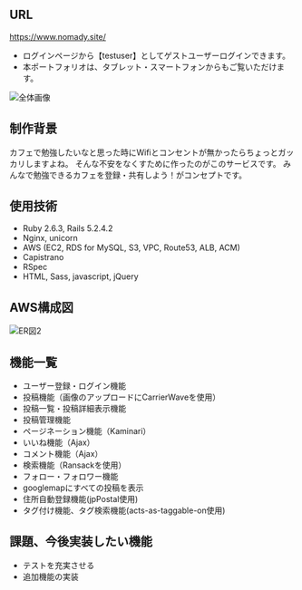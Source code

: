 ## URL
https://www.nomady.site/

* ログインページから【testuser】としてゲストユーザーログインできます。
* 本ポートフォリオは、タブレット・スマートフォンからもご覧いただけます。

![全体画像](https://user-images.githubusercontent.com/56670415/83018170-cecb7900-a05f-11ea-854d-6140cc37f915.png)
## 制作背景

カフェで勉強したいなと思った時にWifiとコンセントが無かったらちょっとガッカリしますよね。
そんな不安をなくすために作ったのがこのサービスです。
みんなで勉強できるカフェを登録・共有しよう！がコンセプトです。



## 使用技術
* Ruby 2.6.3, Rails 5.2.4.2
* Nginx, unicorn
* AWS (EC2, RDS for MySQL, S3, VPC, Route53, ALB, ACM)
* Capistrano
* RSpec
* HTML, Sass, javascript, jQuery

## AWS構成図
![ER図2](https://user-images.githubusercontent.com/56670415/82792357-3f309980-9eaa-11ea-9c40-b6a4300a8b8f.png)


## 機能一覧
* ユーザー登録・ログイン機能
* 投稿機能（画像のアップロードにCarrierWaveを使用）
* 投稿一覧・投稿詳細表示機能
* 投稿管理機能
* ページネーション機能（Kaminari）
* いいね機能（Ajax）
* コメント機能（Ajax）
* 検索機能（Ransackを使用）
* フォロー・フォロワー機能
* googlemapにすべての投稿を表示
* 住所自動登録機能(jpPostal使用)
* タグ付け機能、タグ検索機能(acts-as-taggable-on使用)

## 課題、今後実装したい機能
* テストを充実させる
* 追加機能の実装
